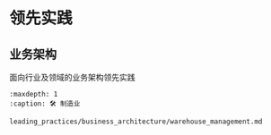 # 领先实践

## 业务架构

面向行业及领域的业务架构领先实践

```{toctree}
:maxdepth: 1
:caption: 🛠 制造业

leading_practices/business_architecture/warehouse_management.md
```
